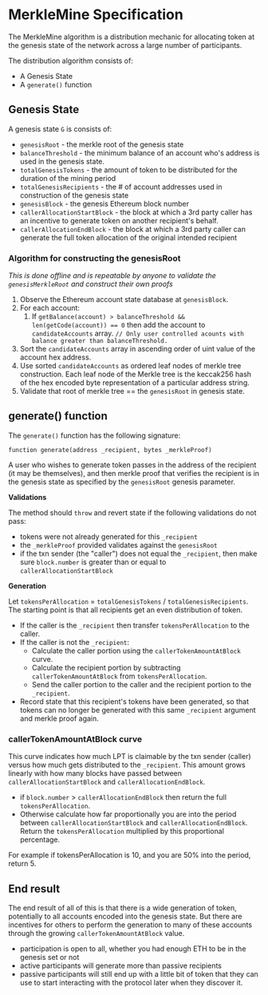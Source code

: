 # MerkleMine Specification

The MerkleMine algorithm is a distribution mechanic for allocating token at the genesis state of the network across a large number of participants.

The distribution algorithm consists of:

* A Genesis State
* A `generate()` function

## Genesis State

A genesis state `G` is consists of:

* `genesisRoot` - the merkle root of the genesis state
* `balanceThreshold` - the minimum balance of an account who's address is used in the genesis state.
* `totalGenesisTokens` - the amount of token to be distributed for the duration of the mining period
* `totalGenesisRecipients` - the # of account addresses used in construction of the genesis state
* `genesisBlock` - the genesis Ethereum block number
* `callerAllocationStartBlock` - the block at which a 3rd party caller has an incentive to generate token on another recipient's behalf.
* `callerAllocationEndBlock` - the block at which a 3rd party caller can generate the full token allocation of the original intended recipient

### Algorithm for constructing the genesisRoot

*This is done offline and is repeatable by anyone to validate the `genesisMerkleRoot` and construct their own proofs*

1. Observe the Ethereum account state database at `genesisBlock`.
1. For each account:
    1. If `getBalance(account) > balanceThreshold && len(getCode(account)) == 0` then add the account to `candidateAccounts` array. `// Only user controlled acounts with balance greater than balanceThreshold.`
1. Sort the `candidateAccounts` array in ascending order of uint value of the account hex address.
1. Use sorted `candidateAccounts` as ordered leaf nodes of merkle tree construction. Each leaf node of the Merkle tree is the keccak256 hash of the hex encoded byte representation of a particular address string.
1. Validate that root of merkle tree == the `genesisRoot` in genesis state.

## generate() function

The `generate()` function has the following signature:

```
function generate(address _recipient, bytes _merkleProof)
```

A user who wishes to generate token passes in the address of the recipient (it may be themselves), and then merkle proof that verifies the recipient is in the genesis state as specified by the `genesisRoot` genesis parameter.

**Validations**

The method should `throw` and revert state if the following validations do not pass:

* tokens were not already generated for this `_recipient`
* the `_merkleProof` provided validates against the `genesisRoot`
* if the txn sender (the "caller") does not equal the `_recipient`, then make sure `block.number` is greater than or equal to `callerAllocationStartBlock`

**Generation**

Let `tokensPerAllocation` = `totalGenesisTokens` / `totalGenesisRecipients`. The starting point is that all recipients get an even distribution of token.

* If the caller is the `_recipient` then transfer `tokensPerAllocation` to the caller.
* If the caller is not the `_recipient`:
    * Calculate the caller portion using the `callerTokenAmountAtBlock` curve.
    * Calculate the recipient portion by subtracting `callerTokenAmountAtBlock` from `tokensPerAllocation`.
    * Send the caller portion to the caller and the recipient portion to the `_recipient`.
* Record state that this recipient's tokens have been generated, so that tokens can no longer be generated with this same `_recipient` argument and merkle proof again.


### callerTokenAmountAtBlock curve 

This curve indicates how much LPT is claimable by the txn sender (caller) versus how much gets distributed to the `_recipient`. This amount grows linearly with how many blocks have passed between `callerAllocationStartBlock` and `callerAllocationEndBlock`.

* if `block.number` > `callerAllocationEndBlock` then return the full `tokensPerAllocation`.
* Otherwise calculate how far proportionally you are into the period between `callerAllocationStartBlock` and `callerAllocationEndBlock`. Return the `tokensPerAllocation` multiplied by this proportional percentage.

For example if tokensPerAllocation is 10, and you are 50% into the period, return 5. 

## End result

The end result of all of this is that there is a wide generation of token, potentially to all accounts encoded into the genesis state. But there are incentives for others to perform the generation to many of these accounts through the growing `callerTokenAmountAtBlock` value. 

* participation is open to all, whether you had enough ETH to be in the genesis set or not
* active participants will generate more than passive recipients
* passive participants will still end up with a little bit of token that they can use to start interacting with the protocol later when they discover it.
